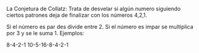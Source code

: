 La Conjetura de Collatz:
Trata de desvelar si algún numero siguiendo ciertos patrones deja de finalizar con los números 4,2,1.

Si el número es par des divide entre 2.
Si el número es impar se multiplica por 3 y se le suma 1.
Ejemplos:

8-4-2-1
10-5-16-8-4-2-1